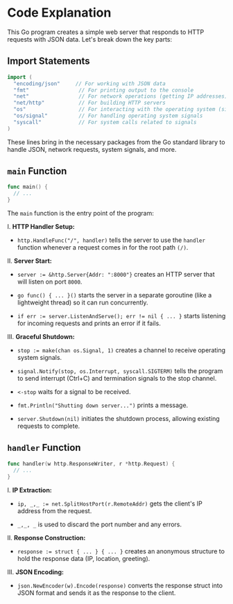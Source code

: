 # Code Explanation

This Go program creates a simple web server that responds to HTTP requests with JSON data. Let's break down the key parts:

## Import Statements

```go
import (
  "encoding/json"     // For working with JSON data
  "fmt"                // For printing output to the console
  "net"                // For network operations (getting IP addresses)
  "net/http"           // For building HTTP servers
  "os"                 // For interacting with the operating system (signals)
  "os/signal"          // For handling operating system signals
  "syscall"            // For system calls related to signals
)
```

These lines bring in the necessary packages from the Go standard library to handle JSON, network requests, system signals, and more.

## `main` Function

```go
func main() {
  // ...
}
```

The `main` function is the entry point of the program:

I. **HTTP Handler Setup:**

- `http.HandleFunc("/", handler)` tells the server to use the `handler` function whenever a request comes in for the root path `(/)`.

II. **Server Start:**

- `server := &http.Server{Addr: ":8000"}` creates an HTTP server that will listen on port `8000`.

- `go func() { ... }()` starts the server in a separate goroutine (like a lightweight thread) so it can run concurrently.

- `if err := server.ListenAndServe(); err != nil { ... }` starts listening for incoming requests and prints an error if it fails.

III. **Graceful Shutdown:**

- `stop := make(chan os.Signal, 1)` creates a channel to receive operating system signals.

- `signal.Notify(stop, os.Interrupt, syscall.SIGTERM)` tells the program to send interrupt (Ctrl+C) and termination signals to the stop channel.

- `<-stop` waits for a signal to be received.

- `fmt.Println("Shutting down server...")` prints a message.

- `server.Shutdown(nil)` initiates the shutdown process, allowing existing requests to complete.

## `handler` Function

```go
func handler(w http.ResponseWriter, r *http.Request) {
  // ...
}
```
I. **IP Extraction:**

- `ip, _,_ := net.SplitHostPort(r.RemoteAddr)` gets the client's IP address from the request.

- `_,_, _` is used to discard the port number and any errors.

II. **Response Construction:**

- `response := struct { ... } { ... }` creates an anonymous structure to hold the response data (IP, location, greeting).

III. **JSON Encoding:**

- `json.NewEncoder(w).Encode(response)` converts the response struct into JSON format and sends it as the response to the client.
